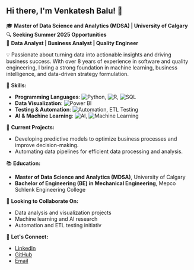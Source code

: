 ## Hi there, I'm Venkatesh Balu! 👋

🎓 **Master of Data Science and Analytics (MDSA) | University of Calgary**  
🔍 **Seeking Summer 2025 Opportunities**  
💼 **Data Analyst | Business Analyst | Quality Engineer**  

💡 Passionate about turning data into actionable insights and driving business success. With over 8 years of experience in software and quality engineering, I bring a strong foundation in machine learning, business intelligence, and data-driven strategy formulation.  

🔧 **Skills:**
- **Programming Languages**: ![Python](https://img.shields.io/badge/-Python-3776AB?style=flat-square&logo=python&logoColor=white), ![R](https://img.shields.io/badge/-R-276DC3?style=flat-square&logo=r&logoColor=white), ![SQL](https://img.shields.io/badge/-SQL-4479A1?style=flat-square&logo=sql&logoColor=white)
- **Data Visualization**: ![Power BI](https://img.shields.io/badge/-Power%20BI-F2C811?style=flat-square&logo=power-bi&logoColor=black)
- **Testing & Automation**: ![Automation](https://img.shields.io/badge/-Automation-FF6F00?style=flat-square&logo=automated-qa&logoColor=white), ETL Testing
- **AI & Machine Learning**: ![AI](https://img.shields.io/badge/-AI-007ACC?style=flat-square&logo=artificial-intelligence&logoColor=white), ![Machine Learning](https://img.shields.io/badge/-Machine%20Learning-2C2D72?style=flat-square&logo=ml&logoColor=white)

🔭 **Current Projects:**
- Developing predictive models to optimize business processes and improve decision-making.
- Automating data pipelines for efficient data processing and analysis.

📚 **Education:**
- **Master of Data Science and Analytics (MDSA)**, University of Calgary
- **Bachelor of Engineering (BE) in Mechanical Engineering**, Mepco Schlenk Engineering College

🌱 **Looking to Collaborate On:**
- Data analysis and visualization projects
- Machine learning and AI research
- Automation and ETL testing initiativ

💬 **Let's Connect:**
- [LinkedIn](https://www.linkedin.com/in/venkateshbalus/)
- [GitHub](https://github.com/venkateshsoundar)
- [Email](mailto:venkimech1992@gmail.com)
